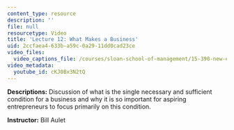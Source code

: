 ```yaml
---
content_type: resource
description: ''
file: null
resourcetype: Video
title: 'Lecture 12: What Makes a Business'
uid: 2ccfaea4-633b-a59c-0a29-11dd0cad23ce
video_files:
  video_captions_file: /courses/sloan-school-of-management/15-390-new-enterprises-spring-2013/video-tutorials/lecture-12/cKJ0Bx3N2tQ.vtt
video_metadata:
  youtube_id: cKJ0Bx3N2tQ
---
```


**Descriptions:** Discussion of what is the single necessary and sufficient condition for a business and why it is so important for aspiring entrepreneurs to focus primarily on this condition.

**Instructor:** Bill Aulet